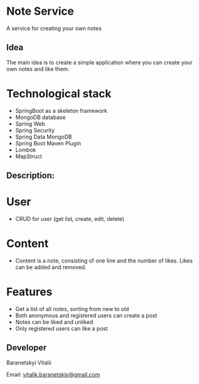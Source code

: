 # Note Service
A service for creating your own notes
## Idea
The main idea is to create a simple application where you can create your own notes and like them.
# Technological stack
- SpringBoot as a skeleton framework
- MongoDB database
- Spring Web
- Spring Security
- Spring Data MongoDB
- Spring Boot Maven Plugin
- Lombok
- MapStruct
## Description:
# User
- CRUD for user (get list, create, edit, delete)
# Content
- Content is a note, consisting of one line and the number of likes. Likes can be added and removed.
# Features
- Get a list of all notes, sorting from new to old
- Both anonymous and registered users can create a post
- Notes can be liked and unliked
- Only registered users can like a post
## Developer
Baranetskyi Vitalii

Email: vitalik.baranetskiy@gmail.com

